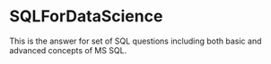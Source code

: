 # SQLForDataScience
This is the answer for set of SQL questions including both basic and advanced concepts of MS SQL.
